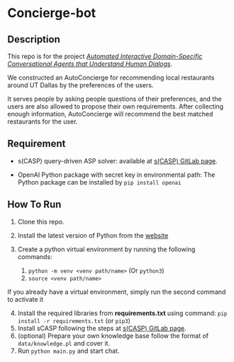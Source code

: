 # Concierge-bot

## Description

This repo is for the project [*Automated Interactive Domain-Specific Conversational Agents that Understand Human Dialogs*](https://arxiv.org/abs/2303.08941).

We constructed an AutoConcierge for recommending local restaurants around UT Dallas by the preferences of the users.

It serves people by asking people questions of their preferences, and the users are also allowed to propose their own requirements. After collecting enough information, AutoConcierge will recommend the best matched restaurants for the user.

## Requirement

- s(CASP) query-driven ASP solver:
available at [s(CASP) GitLab page](https://gitlab.software.imdea.org/ciao-lang/sCASP).

- OpenAI Python package with secret key in environmental path:
The Python package can be installed by `pip install openai`

## How To Run

1. Clone this repo.
2. Install the latest version of Python from the [website](https://www.python.org/)
3. Create a python virtual environment by running the following commands:

    1. `python -m venv <venv path/name>` (Or `python3`)
    2. `source <venv path/name>`

If you already have a virtual environment, simply run the second command to activate it

4. Install the required libraries from **requirements.txt** using command: `pip install -r requirements.txt` (or `pip3`)
5. Install sCASP following the steps at [s(CASP) GitLab page](https://gitlab.software.imdea.org/ciao-lang/sCASP).
6. (optional) Prepare your own knowledge base follow the format of `data/knowledge.pl` and cover it.
7. Run `python main.py` and start chat.

